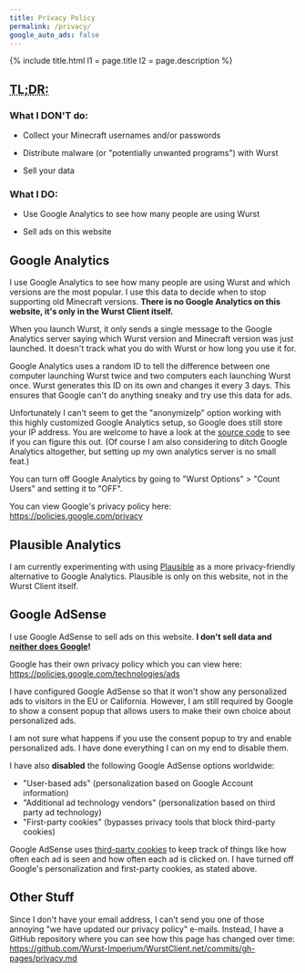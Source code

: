 ```yaml
---
title: Privacy Policy
permalink: /privacy/
google_auto_ads: false
---
```

{% include title.html l1 = page.title l2 = page.description %}

<div class="padding20 no-padding-left no-padding-right bg-grayLighter">
	<div class="container">
		<h2><abbr title="Too long; Didn't read. (basically a short summary of this page)">TL;DR:</abbr></h2>
		<h3 class="text-normal">What I DON'T do:</h3>
		<ul>
			<li><p>Collect your Minecraft usernames and/or passwords</p></li>
			<li><p>Distribute malware (or "potentially unwanted programs") with Wurst</p></li>
			<li><p>Sell your data</p></li>
		</ul>
		<h3 class="text-normal">What I DO:</h3>
		<ul>
			<li><p>Use Google Analytics to see how many people are using Wurst</p></li>
			<li><p>Sell ads on this website</p></li>
		</ul>
	</div>
</div>

<div class="padding20 no-padding-left no-padding-right">
	<div class="container">
		<h2 class="text-normal">Google Analytics</h2>
		<p>I use Google Analytics to see how many people are using Wurst and which versions are the most popular. I use this data to decide when to stop supporting old Minecraft versions. <b>There is no Google Analytics on this website, it's only in the Wurst Client itself.</b></p>
		<p>When you launch Wurst, it only sends a single message to the Google Analytics server saying which Wurst version and Minecraft version was just launched. It doesn't track what you do with Wurst or how long you use it for.</p>
		<p>Google Analytics uses a random ID to tell the difference between one computer launching Wurst twice and two computers each launching Wurst once. Wurst generates this ID on its own and changes it every 3 days. This ensures that Google can't do anything sneaky and try use this data for ads.</p>
		<p>Unfortunately I can't seem to get the "anonymizeIp" option working with this highly customized Google Analytics setup, so Google does still store your IP address. You are welcome to have a look at the <a href="https://github.com/Wurst-Imperium/Wurst7/tree/master/src/main/java/net/wurstclient/analytics">source code</a> to see if you can figure this out. (Of course I am also considering to ditch Google Analytics altogether, but setting up my own analytics server is no small feat.)</p>
		<p>You can turn off Google Analytics by going to "Wurst Options" > "Count Users" and setting it to "OFF".</p>
		<p>You can view Google's privacy policy here: <a href="https://policies.google.com/privacy" target="_blank">https://policies.google.com/privacy</a></p>
	</div>
</div>

<div class="padding20 no-padding-left no-padding-right bg-grayLighter">
	<div class="container">
		<h2 class="text-normal">Plausible Analytics</h2>
		<p>I am currently experimenting with using <a href="https://plausible.io/" target="_blank">Plausible</a> as a more privacy-friendly alternative to Google Analytics. Plausible is only on this website, not in the Wurst Client itself.</p>
	</div>
</div>

<div class="padding20 no-padding-left no-padding-right">
	<div class="container">
		<h2 class="text-normal">Google AdSense</h2>
		<p>I use Google AdSense to sell ads on this website. <strong>I don't sell data and <a href="https://safety.google/privacy/ads-and-data/" target="_blank">neither does Google</a>!</strong></p>
		<p>Google has their own privacy policy which you can view here: <a href="https://policies.google.com/technologies/ads" target="_blank">https://policies.google.com/technologies/ads</a></p>
		<p>I have configured Google AdSense so that it won't show any personalized ads to visitors in the EU or California. However, I am still required by Google to show a consent popup that allows users to make their own choice about personalized ads.</p>
		<p>I am not sure what happens if you use the consent popup to try and enable personalized ads. I have done everything I can on my end to disable them.</p>
		<p>I have also <b>disabled</b> the following Google AdSense options worldwide:</p>
		<ul>
			<li>"User-based ads" (personalization based on Google Account information)</li>
			<li>"Additional ad technology vendors" (personalization based on third party ad technology)</li>
			<li>"First-party cookies" (bypasses privacy tools that block third-party cookies)</li>
		</ul>
		<p>Google AdSense uses <a href="https://support.google.com/adsense/answer/7549925?hl=en" target="_blank">third-party cookies</a> to keep track of things like how often each ad is seen and how often each ad is clicked on. I have turned off Google's personalization and first-party cookies, as stated above.</p>
	</div>
</div>

<div class="padding20 no-padding-left no-padding-right bg-grayLighter">
	<div class="container">
		<h2 class="text-normal">Other Stuff</h2>
		<p>Since I don't have your email address, I can't send you one of those annoying "we have updated our privacy policy" e-mails. Instead, I have a GitHub repository where you can see how this page has changed over time: <a href="https://github.com/Wurst-Imperium/WurstClient.net/commits/gh-pages/privacy.md" target="_blank">https://github.com/Wurst-Imperium/WurstClient.net/commits/gh-pages/privacy.md</a></p>
	</div>
</div>
